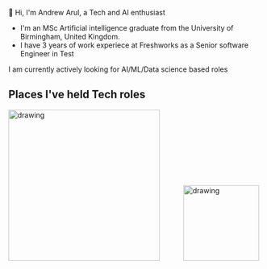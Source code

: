 👋 Hi, I'm Andrew Arul, a Tech and AI enthusiast
<br>
- I'm an MSc Artificial intelligence graduate from the University of Birmingham, United Kingdom.
- I have 3 years of work experiece at Freshworks as a Senior software Engineer in Test

I am currently actively looking for AI/ML/Data science based roles

## Places I've held Tech roles

<img src="https://github.com/user-attachments/assets/e1626adc-b006-4e09-9be2-16ac5ac1e69c" alt="drawing" width="300"/>
&nbsp;&nbsp;&nbsp;&nbsp;&nbsp;&nbsp;&nbsp;&nbsp;&nbsp;&nbsp;
<img src="https://github.com/user-attachments/assets/f6633bd9-f12d-41b8-98c0-d1a8e0657a56" alt="drawing" width="150"/>




<!---
andymartin72/andymartin72 is a ✨ special ✨ repository because its `README.md` (this file) appears on your GitHub profile.
You can click the Preview link to take a look at your changes.
--->
